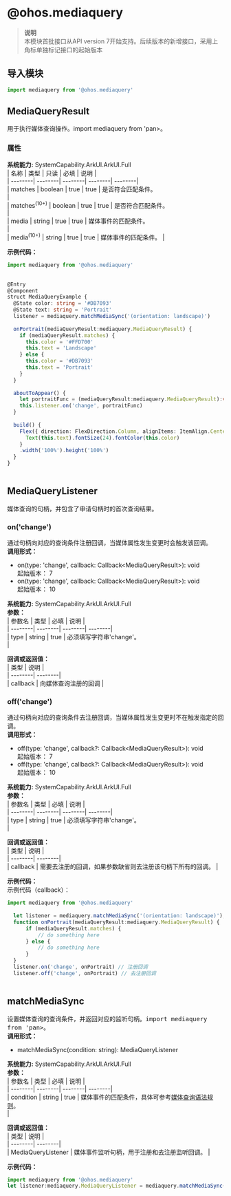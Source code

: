 # @ohos.mediaquery    
> **说明**   
>本模块首批接口从API version 7开始支持。后续版本的新增接口，采用上角标单独标记接口的起始版本  
  
## 导入模块  
  
```js    
import mediaquery from '@ohos.mediaquery'    
```  
    
## MediaQueryResult    
用于执行媒体查询操作。<span style="font-size: 14px; letter-spacing: 0px;">import mediaquery from 'pan>。    
### 属性    
 **系统能力:**  SystemCapability.ArkUI.ArkUI.Full    
| 名称 | 类型 | 只读 | 必填 | 说明 |  
| --------| --------| --------| --------| --------|  
| matches | boolean | true | true | 是否符合匹配条件。<br/> |  
| matches<sup>(10+)</sup> | boolean | true | true | 是否符合匹配条件。<br/> |  
| media | string | true | true | 媒体事件的匹配条件。<br/> |  
| media<sup>(10+)</sup> | string | true | true | 媒体事件的匹配条件。 |  
    
 **示例代码：**   
```ts    
import mediaquery from '@ohos.mediaquery'  
  
  
@Entry  
@Component  
struct MediaQueryExample {  
  @State color: string = '#DB7093'  
  @State text: string = 'Portrait'  
  listener = mediaquery.matchMediaSync('(orientation: landscape)')  
  
  onPortrait(mediaQueryResult:mediaquery.MediaQueryResult) {  
    if (mediaQueryResult.matches) {  
      this.color = '#FFD700'  
      this.text = 'Landscape'  
    } else {  
      this.color = '#DB7093'  
      this.text = 'Portrait'  
    }  
  }  
  
  aboutToAppear() {  
    let portraitFunc = (mediaQueryResult:mediaquery.MediaQueryResult):void=>this.onPortrait(mediaQueryResult)  // bind current js instance  
    this.listener.on('change', portraitFunc)  
  }  
  
  build() {  
    Flex({ direction: FlexDirection.Column, alignItems: ItemAlign.Center, justifyContent: FlexAlign.Center }) {  
      Text(this.text).fontSize(24).fontColor(this.color)  
    }  
    .width('100%').height('100%')  
  }  
}  
    
```    
  
    
## MediaQueryListener    
媒体查询的句柄，并包含了申请句柄时的首次查询结果。  
    
### on('change')    
通过句柄向对应的查询条件注册回调，当媒体属性发生变更时会触发该回调。  
 **调用形式：**     
    
- on(type: 'change', callback: Callback\<MediaQueryResult>): void    
起始版本： 7    
- on(type: 'change', callback: Callback\<MediaQueryResult>): void    
起始版本： 10  
  
 **系统能力:**  SystemCapability.ArkUI.ArkUI.Full    
 **参数：**     
| 参数名 | 类型 | 必填 | 说明 |  
| --------| --------| --------| --------|  
| type | string | true | 必须填写字符串'change'。<br/> |  
    
 **回调或返回值：**     
| 类型 | 说明 |  
| --------| --------|  
| callback | 向媒体查询注册的回调 |  
    
### off('change')    
通过句柄向对应的查询条件去注册回调，当媒体属性发生变更时不在触发指定的回调。  
 **调用形式：**     
    
- off(type: 'change', callback?: Callback\<MediaQueryResult>): void    
起始版本： 7    
- off(type: 'change', callback?: Callback\<MediaQueryResult>): void    
起始版本： 10  
  
 **系统能力:**  SystemCapability.ArkUI.ArkUI.Full    
 **参数：**     
| 参数名 | 类型 | 必填 | 说明 |  
| --------| --------| --------| --------|  
| type | string | true | 必须填写字符串'change'。<br/> |  
    
 **回调或返回值：**     
| 类型 | 说明 |  
| --------| --------|  
| callback | 需要去注册的回调，如果参数缺省则去注册该句柄下所有的回调。 |  
    
 **示例代码：**   
示例代码（callback）：  
```ts    
import mediaquery from '@ohos.mediaquery'  
    
  let listener = mediaquery.matchMediaSync('(orientation: landscape)'); //监听横屏事件  
  function onPortrait(mediaQueryResult:mediaquery.MediaQueryResult) {  
      if (mediaQueryResult.matches) {  
          // do something here  
      } else {  
          // do something here  
      }  
  }  
  listener.on('change', onPortrait) // 注册回调  
  listener.off('change', onPortrait) // 去注册回调  
    
```    
  
    
## matchMediaSync    
设置媒体查询的查询条件，并返回对应的监听句柄。<span style="font-family: monospace, monospace; font-size: 1em; letter-spacing: 0px;">import mediaquery from 'pan>。  
 **调用形式：**     
- matchMediaSync(condition: string): MediaQueryListener  
  
 **系统能力:**  SystemCapability.ArkUI.ArkUI.Full    
 **参数：**     
| 参数名 | 类型 | 必填 | 说明 |  
| --------| --------| --------| --------|  
| condition | string | true | 媒体事件的匹配条件，具体可参考<a href="https://gitee.com/openharmony/docs/blob/master/zh-cn/application-dev/ui/arkts-layout-development-media-query.md#%E8%AF%AD%E6%B3%95%E8%A7%84%E5%88%99">媒体查询语法规则</a>。<br/> |  
    
 **回调或返回值：**     
| 类型 | 说明 |  
| --------| --------|  
| MediaQueryListener | 媒体事件监听句柄，用于注册和去注册监听回调。 |  
    
 **示例代码：**   
```ts    
import mediaquery from '@ohos.mediaquery'  
let listener:mediaquery.MediaQueryListener = mediaquery.matchMediaSync('(orientation: landscape)'); //监听横屏事件    
```    
  
